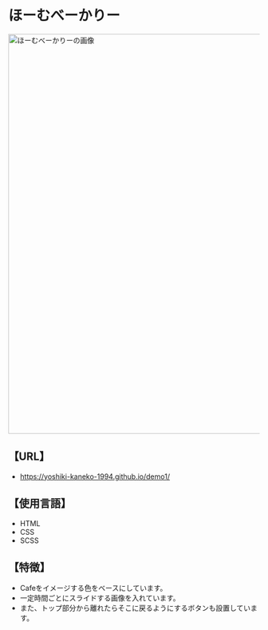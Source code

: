 # ほーむべーかりー  

<img src='https://github.com/user-attachments/assets/ba5d73a8-4f88-4318-afa1-a87626a10564' alt='ほーむべーかりーの画像' width='800px'>  

## 【URL】  
- https://yoshiki-kaneko-1994.github.io/demo1/

## 【使用言語】
- HTML  
- CSS  
- SCSS  

## 【特徴】  
- Cafeをイメージする色をベースにしています。  
- 一定時間ごとにスライドする画像を入れています。  
- また、トップ部分から離れたらそこに戻るようにするボタンも設置しています。  
